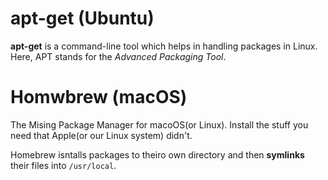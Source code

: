 # apt-get (Ubuntu)
**apt-get** is a command-line tool which helps in handling packages in Linux.
Here, APT stands for the *Advanced Packaging Tool*.


# Homwbrew (macOS)
The Mising Package Manager for macoOS(or Linux).
Install the stuff you need that Apple(or our Linux system) didn't.

Homebrew isntalls packages to theiro own directory and then **symlinks** their files into `/usr/local`.